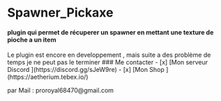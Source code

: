 # Spawner_Pickaxe
<h4>plugin qui permet de récuperer un spawner en mettant une texture de pioche a un item</h3>
Le plugin est encore en developpement , mais suite a des problème de temps je ne peut pas le terminer 
### Me contacter 
 - [x]  [Mon serveur Discord ](https://discord.gg/sJeW9re)
 - [x] [Mon Shop ](https://aetherium.tebex.io/)
<p>par Mail : proroyal68470@gmail.com</p>